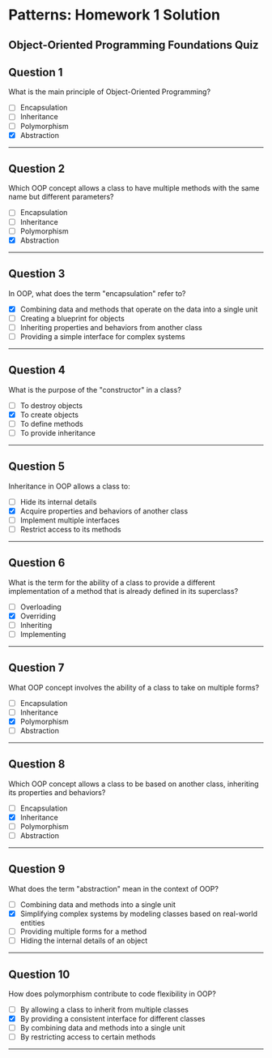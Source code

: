 # Patterns: Homework 1 Solution

## Object-Oriented Programming Foundations Quiz

## Question 1

What is the main principle of Object-Oriented Programming?

- [ ] Encapsulation  
- [ ] Inheritance  
- [ ] Polymorphism  
- [x] Abstraction  

---

## Question 2

Which OOP concept allows a class to have multiple methods with the same name but different parameters?

- [ ] Encapsulation  
- [ ] Inheritance  
- [ ] Polymorphism  
- [x] Abstraction  

---

## Question 3

In OOP, what does the term "encapsulation" refer to?

- [x] Combining data and methods that operate on the data into a single unit  
- [ ] Creating a blueprint for objects  
- [ ] Inheriting properties and behaviors from another class  
- [ ] Providing a simple interface for complex systems  

---

## Question 4

What is the purpose of the "constructor" in a class?

- [ ] To destroy objects  
- [x] To create objects  
- [ ] To define methods  
- [ ] To provide inheritance  

---

## Question 5

Inheritance in OOP allows a class to:

- [ ] Hide its internal details  
- [x] Acquire properties and behaviors of another class  
- [ ] Implement multiple interfaces  
- [ ] Restrict access to its methods  

---

## Question 6

What is the term for the ability of a class to provide a different implementation of a method that is already defined in its superclass?

- [ ] Overloading  
- [x] Overriding  
- [ ] Inheriting  
- [ ] Implementing  

---

## Question 7

What OOP concept involves the ability of a class to take on multiple forms?

- [ ] Encapsulation  
- [ ] Inheritance  
- [x] Polymorphism  
- [ ] Abstraction  

---

## Question 8

Which OOP concept allows a class to be based on another class, inheriting its properties and behaviors?

- [ ] Encapsulation  
- [x] Inheritance  
- [ ] Polymorphism  
- [ ] Abstraction  

---

## Question 9

What does the term "abstraction" mean in the context of OOP?

- [ ] Combining data and methods into a single unit  
- [x] Simplifying complex systems by modeling classes based on real-world entities  
- [ ] Providing multiple forms for a method  
- [ ] Hiding the internal details of an object  

---

## Question 10

How does polymorphism contribute to code flexibility in OOP?

- [ ] By allowing a class to inherit from multiple classes  
- [x] By providing a consistent interface for different classes  
- [ ] By combining data and methods into a single unit  
- [ ] By restricting access to certain methods  

---
